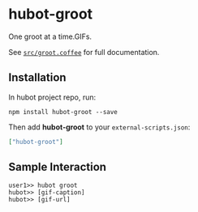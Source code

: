 # hubot-groot

One groot at a time.GIFs.

See [`src/groot.coffee`](src/groot.coffee) for full documentation.

## Installation

In hubot project repo, run:

`npm install hubot-groot --save`

Then add **hubot-groot** to your `external-scripts.json`:

```json
["hubot-groot"]
```

## Sample Interaction

```
user1>> hubot groot
hubot>> [gif-caption]
hubot>> [gif-url]
```
